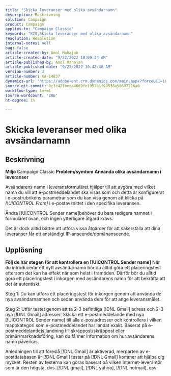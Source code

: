 ```yaml
---
title: "Skicka leveranser med olika avsändarnamn"
description: Beskrivning
solution: Campaign
product: Campaign
applies-to: "Campaign Classic"
keywords: "KCS,Skicka leveranser med olika avsändarnamn"
resolution: Resolution
internal-notes: null
bug: false
article-created-by: Amol Mahajan
article-created-date: "9/22/2022 10:09:34 AM"
article-published-by: Amol Mahajan
article-published-date: "9/22/2022 10:42:48 AM"
version-number: 3
article-number: KA-14837
dynamics-url: "https://adobe-ent.crm.dynamics.com/main.aspx?forceUCI=1&pagetype=entityrecord&etn=knowledgearticle&id=3482baa3-5e3a-ed11-9db0-002248086d3d"
source-git-commit: 0c3e421beca46d9fe1952b1f98538a50697216a0
workflow-type: tm+mt
source-wordcount: '286'
ht-degree: 1%

---
```


# Skicka leveranser med olika avsändarnamn

## Beskrivning

<b>Miljö</b><b> </b>
Campaign Classic
<b>Problem/symtom</b>
<b>Använda olika avsändarnamn i leveranser</b>

Avsändarens namn i leveransformuläret hjälper till att avgöra med vilket namn du vill att e-postmeddelandet ska visas som och detta är konfigurerat i e-postrubrikens parametrar som du kan visa genom att klicka på *[!UICONTROL From]* i e-postavsnittet i den specifika leveransen.

Ändra [!UICONTROL Sender name]behöver du bara redigera namnet i formuläret ovan, och ingen ytterligare åtgärd krävs.

Det är dock alltid bättre att utföra vissa åtgärder för att säkerställa att dina leveranser får ett anständigt IP-anseende/domänanseende.






## Upplösning

<b>Följ de här stegen för att kontrollera en [!UICONTROL Sender name]</b>
När du introducerar ett nytt avsändarnamn bör du alltid göra ett placeringstest eftersom det kan ha effekt när som helst i framtiden. Därför bör du alltid göra ett placeringstest i inkorgen med avsändarens namn för att bekräfta att det är autentiskt.

Steg 1: Du kan utföra ett placeringstest för inkorgen genom att använda de nya avsändarnamnen och sedan använda dem för att ange leveransmålet.

Steg 2: Utför testet genom att ta 2-3 befintliga [!DNL Gmail] adress och 2-3 nya [!DNL Gmail] adresser. Skicka ett e-postmeddelande med nya [!UICONTROL Sender name] till alla e-postadresser och kontrollera i vilken mappkategori som e-postmeddelandet har landat exakt. Baserat på e-postmeddelandets landning till skräppost/skräppost eller primär/marknadsföring, kan du få mer information om hur avsändarens namn påverkas.

Anledningen till att föreslå [!DNL Gmail] är aktiverad, merparten av e-postdatabasen är [!DNL Gmail] testar på [!DNL Gmail] kommer att hjälpa dig mycket. Resten av testerna kan göras baserat på vilken Internet-leverantör som är den högsta, dvs. [!DNL gmail], [!DNL yahoo], [!DNL hotmail], osv.
